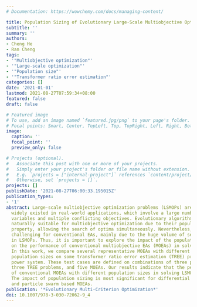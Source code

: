 ```yaml
---
# Documentation: https://wowchemy.com/docs/managing-content/

title: Population Sizing of Evolutionary Large-Scale Multiobjective Optimization
subtitle: ''
summary: ''
authors:
- Cheng He
- Ran Cheng
tags:
- '"Multiobjective optimization"'
- '"Large-scale optimization"'
- '"Population size"'
- '"Transformer ratio error estimation"'
categories: []
date: '2021-01-01'
lastmod: 2021-08-27T07:59:34+08:00
featured: false
draft: false

# Featured image
# To use, add an image named `featured.jpg/png` to your page's folder.
# Focal points: Smart, Center, TopLeft, Top, TopRight, Left, Right, BottomLeft, Bottom, BottomRight.
image:
  caption: ''
  focal_point: ''
  preview_only: false

# Projects (optional).
#   Associate this post with one or more of your projects.
#   Simply enter your project's folder or file name without extension.
#   E.g. `projects = ["internal-project"]` references `content/project/deep-learning/index.md`.
#   Otherwise, set `projects = []`.
projects: []
publishDate: '2021-08-27T06:00:33.195015Z'
publication_types:
- '1'
abstract: Large-scale multiobjective optimization problems (LSMOPs) are emerging and
  widely existed in real-world applications, which involve a large number of decision
  variables and multiple conflicting objectives. Evolutionary algorithms (EAs) are
  naturally suitable for multiobjective optimization due to their population-based
  property, allowing the search of optima simultaneously. Nevertheless, LSMOPs are
  challenging for conventional EAs, mainly due to the huge volume of search space
  in LSMOPs. Thus, it is important to explore the impact of the population sizing
  on the performance of conventional multiobjective EAs (MOEAs) in solving LSMOPs.
  In this work, we compare several representative MOEAs with different settings of
  population sizes on some transformer ratio error estimation (TREE) problems in the
  power system. These test cases are defined on combinations of three population sizes,
  three TREE problems, and five MOEAs. Our results indicate that the performances
  of conventional MOEAs with different population sizes in solving LSMOPs are different.
  The impact of population sizing is most significant for differential evolution based
  and particle swarm based MOEAs.
publication: '*Evolutionary Multi-Criterion Optimization*'
doi: 10.1007/978-3-030-72062-9_4
---
```

